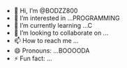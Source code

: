 - 👋 Hi, I’m @BODZZ800
- 👀 I’m interested in ...PROGRAMMING
- 🌱 I’m currently learning ...C
- 💞️ I’m looking to collaborate on ...
- 📫 How to reach me ...
- 😄 Pronouns: ...BOOOODA
- ⚡ Fun fact: ...

<!---
BODZZ800/BODZZ800 is a ✨ special ✨ repository because its `README.md` (this file) appears on your GitHub profile.
You can click the Preview link to take a look at your changes.
--->

